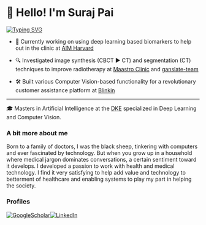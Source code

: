 # :wave: Hello! I'm Suraj Pai
[![Typing SVG](https://readme-typing-svg.herokuapp.com?color=%2336BCF7&center=true&vCenter=true&lines=Research+Scholar+at+AIM+Lab;PhD+Candidate+at+UM)](https://git.io/typing-svg)

- :microscope: Currently working on using deep learning based biomarkers to help out in the clinic at [AIM Harvard](https://github.com/AIM-Harvard)

- :mag:	Investigated image synthesis (CBCT :arrow_forward: CT) and segmentation (CT) techniques to improve radiotherapy at [Maastro Clinic](https://github.com/Maastro-CDS-Imaging-Group) and [ganslate-team](https://github.com/ganslate-team)

- :hammer_and_wrench:	Built various Computer Vision-based functionality for a revolutionary customer assistance platform at [Blinkin](https://blinkin.io/)

---
:mortar_board: Masters in Artificial Intelligence at the [DKE](https://www.maastrichtuniversity.nl/research/department-data-science-and-knowledge-engineering-dke) specialized in Deep Learning and Computer Vision. 


### A bit more about me
Born to a family of doctors, I was the black sheep, tinkering with computers and ever fascinated by technology. But when you grow up in a household where medical jargon dominates conversations, a certain sentiment toward it develops. I developed a passion to work with health and medical technology. I find it very satisfying to help add value and technology to betterment of healthcare and enabling systems to play my part in helping the society.

### Profiles
[1]: https://scholar.google.com/citations?user=hjAW7t0AAAAJ&hl=en
[2]: https://www.linkedin.com/in/surajpaib/

[![GoogleScholar](https://img.icons8.com/color/48/000000/google-scholar--v3.png)][1][![LinkedIn](https://img.icons8.com/color/48/000000/linkedin.png)][2]

